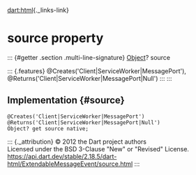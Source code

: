 [dart:html](../../dart-html/dart-html-library){._links-link}

source property
===============

::: {#getter .section .multi-line-signature}
[Object](../../dart-core/object-class)? source

::: {.features}
\@Creates(\'Client\|ServiceWorker\|MessagePort\'),
\@Returns(\'Client\|ServiceWorker\|MessagePort\|Null\')
:::
:::

Implementation {#source}
--------------

``` {.language-dart data-language="dart"}
@Creates('Client|ServiceWorker|MessagePort')
@Returns('Client|ServiceWorker|MessagePort|Null')
Object? get source native;
```

::: {._attribution}
© 2012 the Dart project authors\
Licensed under the BSD 3-Clause \"New\" or \"Revised\" License.\
<https://api.dart.dev/stable/2.18.5/dart-html/ExtendableMessageEvent/source.html>
:::
